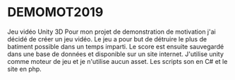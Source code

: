 # DEMOMOT2019
Jeu vidéo Unity 3D
Pour mon projet de demonstration de motivation j'ai décidé de créer un jeu vidéo.
Le jeu a pour but de détruire le plus de batiment possible dans un temps imparti.
Le score est ensuite sauvegardé dans une base de données et disponible sur un site internet.
J'utilise unity comme moteur de jeu et je n'utilise aucun asset.
Les scripts son en C# et le site en php.
